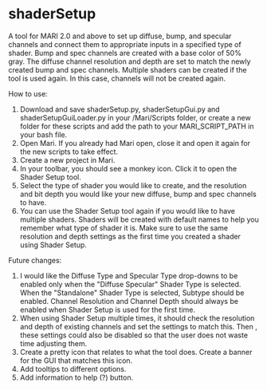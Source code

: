 shaderSetup
===========

A tool for MARI 2.0 and above to set up diffuse, bump, and specular channels and connect them to appropriate inputs in a specified type of shader. Bump and spec channels are created with a base color of 50% gray. The diffuse channel resolution and depth are set to match the newly created bump and spec channels. Multiple shaders can be created if the tool is used again. In this case, channels will not be created again.

How to use:

1. Download and save shaderSetup.py, shaderSetupGui.py and shaderSetupGuiLoader.py in your /Mari/Scripts folder, or create a new folder for these scripts and add the path to your MARI_SCRIPT_PATH in your bash file.
2. Open Mari. If you already had Mari open, close it and open it again for the new scripts to take effect.
3. Create a new project in Mari.
4. In your toolbar, you should see a monkey icon. Click it to open the Shader Setup tool. 
5. Select the type of shader you would like to create, and the resolution and bit depth you would like your new diffuse, bump and spec channels to have. 
6. You can use the Shader Setup tool again if you would like to have multiple shaders. Shaders will be created with default names to help you remember what type of shader it is. Make sure to use the same resolution and depth settings as the first time you created a shader using Shader Setup. 

Future changes:

1. I would like the Diffuse Type and Specular Type drop-downs to be enabled only when the "Diffuse Specular" Shader Type is selected. When the "Standalone" Shader Type is selected, Subtype should be enabled. Channel Resolution and Channel Depth should always be enabled when Shader Setup is used for the first time. 
2. When using Shader Setup multiple times, it should check the resolution and depth of existing channels and set the settings to match this. Then , these settings could also be disabled so that the user does not waste time adjusting them.
3. Create a pretty icon that relates to what the tool does. Create a banner for the GUI that matches this icon. 
4. Add tooltips to different options.
5. Add information to help (?) button.

